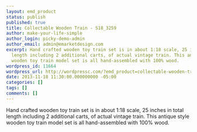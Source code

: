 ```yaml
---
layout: emd_product
status: publish
published: true
title: Collectable Wooden Train - S18_3259
author: make-your-life-simple
author_login: picky-demo-admin
author_email: admin@emarketdesign.com
excerpt: Hand crafted wooden toy train set is in about 1:18 scale, 25 inches in total
  length including 2 additional carts, of actual vintage train. This antique style
  wooden toy train model set is all hand-assembled with 100% wood.
wordpress_id: 11664
wordpress_url: http://wordpressc.com/?emd_product=collectable-wooden-train
date: 2013-11-18 11:30:00.000000000 -05:00
categories: []
tags: []
comments: []
---
```

Hand crafted wooden toy train set is in about 1:18 scale, 25 inches in total length including 2 additional carts, of actual vintage train. This antique style wooden toy train model set is all hand-assembled with 100% wood.
